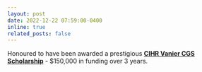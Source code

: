 ```yaml
---
layout: post
date: 2022-12-22 07:59:00-0400
inline: true
related_posts: false
---
```


Honoured to have been awarded a prestigious **[CIHR Vanier CGS Scholarship](https://web.cs.toronto.edu/news-events/news/sujay-nagaraj-awarded-2022-vanier-canada-graduate-scholarship)** - $150,000 in funding over 3 years.
